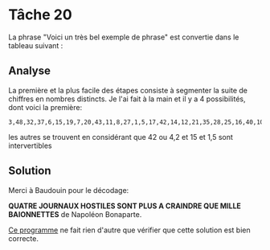 # Tâche 20

La phrase "Voici un très bel exemple de phrase" est convertie dans le tableau suivant :


## Analyse

La première et la plus facile des étapes consiste à segmenter la suite de chiffres en nombres distincts.
Je l'ai fait à la main et il y a 4 possibilités, dont voici la première:

```
3,48,32,37,6,15,19,7,20,43,11,8,27,1,5,17,42,14,12,21,35,28,25,16,40,10,22,18,9,31,39,44,45,36,24,33,23,26,13,34,4,2,50,46,52,51,38,30,55,29,49,47,53,58,56,41,54,57
```

les autres se trouvent en considérant que 42 ou 4,2 et 15 et 1,5 sont intervertibles

## Solution

Merci à Baudouin pour le décodage:

**QUATRE JOURNAUX HOSTILES SONT PLUS A CRAINDRE QUE MILLE BAIONNETTES** de Napoléon Bonaparte.

[Ce programme](./../code/P20.py) ne fait rien d'autre que vérifier que cette solution est bien correcte.


